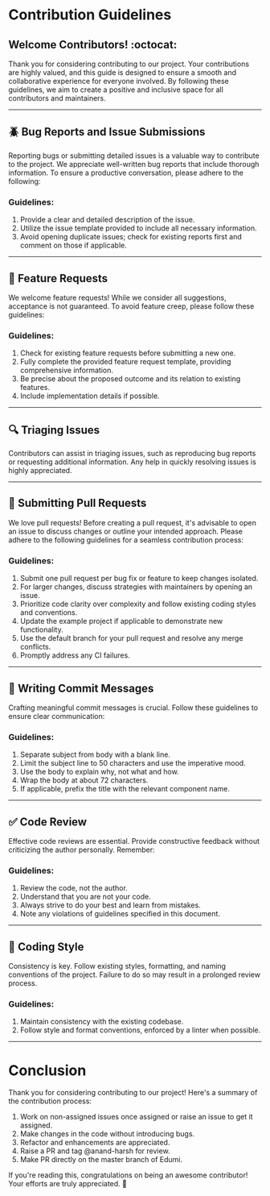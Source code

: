 # Contribution Guidelines

## Welcome Contributors! :octocat:

Thank you for considering contributing to our project. Your contributions are highly valued, and this guide is designed to ensure a smooth and collaborative experience for everyone involved. By following these guidelines, we aim to create a positive and inclusive space for all contributors and maintainers.

---

## :beetle: Bug Reports and Issue Submissions

Reporting bugs or submitting detailed issues is a valuable way to contribute to the project. We appreciate well-written bug reports that include thorough information. To ensure a productive conversation, please adhere to the following:

### Guidelines:

1. Provide a clear and detailed description of the issue.
2. Utilize the issue template provided to include all necessary information.
3. Avoid opening duplicate issues; check for existing reports first and comment on those if applicable.

---

## :love_letter: Feature Requests

We welcome feature requests! While we consider all suggestions, acceptance is not guaranteed. To avoid feature creep, please follow these guidelines:

### Guidelines:

1. Check for existing feature requests before submitting a new one.
2. Fully complete the provided feature request template, providing comprehensive information.
3. Be precise about the proposed outcome and its relation to existing features.
4. Include implementation details if possible.

---

## :mag: Triaging Issues

Contributors can assist in triaging issues, such as reproducing bug reports or requesting additional information. Any help in quickly resolving issues is highly appreciated.

---

## :repeat: Submitting Pull Requests

We love pull requests! Before creating a pull request, it's advisable to open an issue to discuss changes or outline your intended approach. Please adhere to the following guidelines for a seamless contribution process:

### Guidelines:

1. Submit one pull request per bug fix or feature to keep changes isolated.
2. For larger changes, discuss strategies with maintainers by opening an issue.
3. Prioritize code clarity over complexity and follow existing coding styles and conventions.
4. Update the example project if applicable to demonstrate new functionality.
5. Use the default branch for your pull request and resolve any merge conflicts.
6. Promptly address any CI failures.

---

## :memo: Writing Commit Messages

Crafting meaningful commit messages is crucial. Follow these guidelines to ensure clear communication:

### Guidelines:

1. Separate subject from body with a blank line.
2. Limit the subject line to 50 characters and use the imperative mood.
3. Use the body to explain why, not what and how.
4. Wrap the body at about 72 characters.
5. If applicable, prefix the title with the relevant component name.

---

## :white_check_mark: Code Review

Effective code reviews are essential. Provide constructive feedback without criticizing the author personally. Remember:

### Guidelines:

1. Review the code, not the author.
2. Understand that you are not your code.
3. Always strive to do your best and learn from mistakes.
4. Note any violations of guidelines specified in this document.

---

## :nail_care: Coding Style

Consistency is key. Follow existing styles, formatting, and naming conventions of the project. Failure to do so may result in a prolonged review process.

### Guidelines:

1. Maintain consistency with the existing codebase.
2. Follow style and format conventions, enforced by a linter when possible.

---

# Conclusion 

Thank you for considering contributing to our project! Here's a summary of the contribution process:

1. Work on non-assigned issues once assigned or raise an issue to get it assigned.
2. Make changes in the code without introducing bugs.
3. Refactor and enhancements are appreciated.
4. Raise a PR and tag @anand-harsh for review.
5. Make PR directly on the master branch of Edumi.

If you're reading this, congratulations on being an awesome contributor! Your efforts are truly appreciated. :100:
